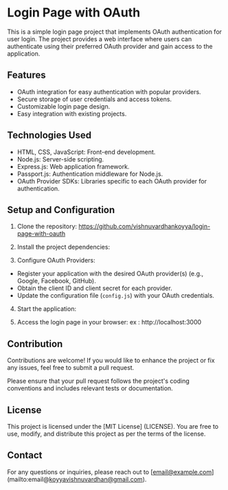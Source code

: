 # Login Page with OAuth

This is a simple login page project that implements OAuth authentication for user login. The project provides a web interface where users can authenticate using their preferred OAuth provider and gain access to the application.

## Features

- OAuth integration for easy authentication with popular providers.
- Secure storage of user credentials and access tokens.
- Customizable login page design.
- Easy integration with existing projects.

## Technologies Used

- HTML, CSS, JavaScript: Front-end development.
- Node.js: Server-side scripting.
- Express.js: Web application framework.
- Passport.js: Authentication middleware for Node.js.
- OAuth Provider SDKs: Libraries specific to each OAuth provider for authentication.

## Setup and Configuration

1. Clone the repository:
https://github.com/vishnuvardhankoyya/login-page-with-oauth

2. Install the project dependencies:

3. Configure OAuth Providers:
- Register your application with the desired OAuth provider(s) (e.g., Google, Facebook, GitHub).
- Obtain the client ID and client secret for each provider.
- Update the configuration file (`config.js`) with your OAuth credentials.

4. Start the application:

5. Access the login page in your browser:
 ex : http://localhost:3000

## Contribution

Contributions are welcome! If you would like to enhance the project or fix any issues, feel free to submit a pull request.

Please ensure that your pull request follows the project's coding conventions and includes relevant tests or documentation.

## License

This project is licensed under the [MIT License] (LICENSE). You are free to use, modify, and distribute this project as per the terms of the license.

## Contact

For any questions or inquiries, please reach out to [email@example.com] (mailto:email@koyyavishnuvardhan@gmail.com).







